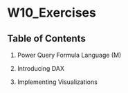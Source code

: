 # W10_Exercises

## Table of Contents

1. Power Query Formula Language (M)

2. Introducing DAX

3. Implementing Visualizations
